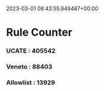2023-03-01 08:43:55.949487+00:00
# Rule Counter 
 ### UCATE : 405542

 ### Veneto : 88403

 ### Allowlist : 13929